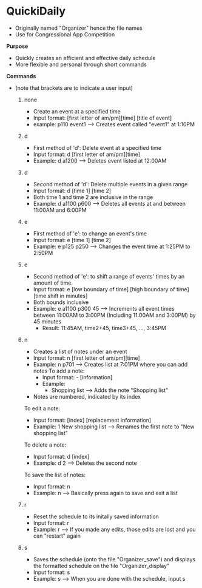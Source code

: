 # QuickiDaily
- Originally named "Organizer" hence the file names
- Use for Congressional App Competition

**Purpose**
- Quickly creates an efficient and effective daily schedule
- More flexible and personal through short commands

**Commands**
- (note that brackets are to indicate a user input)
  1) none
     - Create an event at a specified time
     - Input format: [first letter of am/pm][time] [title of event]
     - example:
       p110 event1
        --> Creates event called "event1" at 1:10PM
  2) d
     - First method of 'd': Delete event at a specified time
     - Input format: d [first letter of am/pm][time]
     - Example:
       d a1200
       --> Deletes event listed at 12:00AM
  3) d
     - Second method of 'd': Delete multiple events in a given range
     - Input format: d [time 1] [time 2]
     - Both time 1 and time 2 are inclusive in the range
     - Example:
       d a1100 p600
       --> Deletes all events at and between 11:00AM and 6:00PM
  5) e
     - First method of 'e': to change an event's time
     - Input format: e [time 1] [time 2]
     - Example:
       e p125 p250
       --> Changes the event time at 1:25PM to 2:50PM
  6) e
     - Second method of 'e': to shift a range of events' times by an amount of time.
     - Input format: e [low boundary of time] [high boundary of time] [time shift in minutes]
     - Both bounds inclusive 
     - Example:
       e a1100 p300 45
       --> Increments all event times between 11:00AM to 3:00PM (Including 11:00AM and 3:00PM) by 45 minutes
       - Result: 11:45AM, time2+45, time3+45, ..., 3:45PM

  7) n
     - Creates a list of notes under an event
     - Input format: n [first letter of am/pm][time]
     - Example:
       n p701
       --> Creates list at 7:01PM where you can add notes
       To add a note:
       - Input format: - [information]
       - Example:
         - Shopping list
         --> Adds the note "Shopping list"
      - Notes are numbered, indicated by its index

      To edit a note:
      - Input format: [index] [replacement information]
      - Example:
        1 New shopping list
        --> Renames the first note to "New shopping list"

     To delete a note:
     - Input format: d [index]
     - Example:
       d 2
       --> Deletes the second note

     To save the list of notes:
     - Input format: n
     - Example:
       n
       --> Basically press again to save and exit a list

  8) r
     - Reset the schedule to its initally saved information
     - Input format: r
     - Example:
      r
       --> If you made any edits, those edits are lost and you can "restart" again
  
  9) s
     - Saves the schedule (onto the file "Organizer_save") and displays the formatted schedule on the file "Organizer_display"
     - Input format: s
     - Example:
       s
       --> When you are done with the schedule, input s 

       
     
       
  

